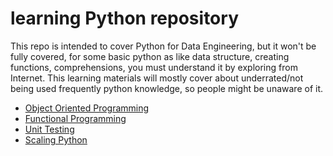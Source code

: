 # learning Python repository

This repo is intended to cover Python for Data Engineering, but it won't be fully covered,
for some basic python as like data structure, creating functions, comprehensions, you must understand it by exploring from Internet.
This learning materials will mostly cover about underrated/not being used frequently python knowledge, so people might be unaware of it.

- [Object Oriented Programming](oop)
- [Functional Programming](functional-programming)
- [Unit Testing](unit-testing)
- [Scaling Python](scaling-python)
